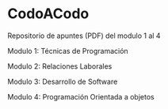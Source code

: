 # CodoACodo
Repositorio de apuntes (PDF) del modulo 1 al 4

Modulo 1: Técnicas de Programación

Modulo 2: Relaciones Laborales

Modulo 3: Desarrollo de Software

Modulo 4: Programación Orientada a objetos


